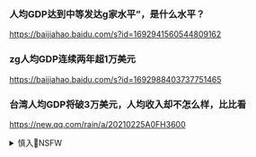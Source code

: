 ### 人均GDP达到中等发达g家水平”，是什么水平？
https://baijiahao.baidu.com/s?id=1692941560544809162

### zg人均GDP连续两年超1万美元
https://baijiahao.baidu.com/s?id=1692988403737751465

### 台湾人均GDP将破3万美元，人均收入却不怎么样，比比看
https://new.qq.com/rain/a/20210225A0FH3600

<details><summary>慎入🔞NSFW</summary>

Not Safe For Work
<img src="https://upload.wikimedia.org/wikipedia/commons/thumb/d/d3/Biohazard_Symbol_Specification.png/210px-Biohazard_Symbol_Specification.png">

<details><summary><b>风险自理Use At Your Own Risk🈲</summary>

### 9y人收入不超过2000元
https://new.qq.com/rain/a/20200927A0F68R00

### 6y人月薪一千元，为何身价百万的人仿佛遍地都是？收入真相揭秘
https://xw.qq.com/partner/vivoscreen/20210211A04HUP00

### zg14y人，月收入超5000元的有多少？一份数据“透露”了答案
https://new.qq.com/omn/20210111/20210111A0EVVL00.html

如果每个月收入达到5000元，保底已经超过全g90%的人。以全g14y人口算，每个月拿到5000元工资，那么至少已经超过12y人。

### 仅7200万人月入超5000元，老百x没钱买车，百家车企能活几个？
https://www.sohu.com/a/399953107_100052497

### rm日报谈老龄化：老年人群体不是拉低人均GDP的负担
https://baijiahao.baidu.com/s?id=1602575534168032674

Next丶Tomorrow
对 毕竟买房凑首付还需要六个钱包

北芳秀倦收天
我发现XX日报总是睁眼说瞎话，

往林深处
是不是每个人心里清楚，当然我这里不是说老年人的不好，但是老龄化确实是zg即将面临的问题，我们要想的是怎么解决，而不是像个鸵鸟一样回避，嘴上说不是就不是？全世界哪个国家老龄化之后不是对经济的拖累？

cy005222
这嘛提出，说明人家就是这样想的

### 马y、王健l、马化t这些大佬大概把zg人均GDP拉高了多少钱?
https://www.zhihu.com/question/269092963

### zg人均财产20万，9成家庭有1套房，网友调侃：被马y王健l平均了
https://v.qq.com/x/page/q3017ej89so.html

### 上学拉低平均分数，工作拉低平均工资，结婚时终于超出了平均年龄
https://www.sohu.com/a/412017702_120736412

</details>
</details>

